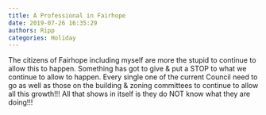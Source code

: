 ```yaml
---
title: A Professional in Fairhope
date: 2019-07-26 16:35:29
authors: Ripp
categories: Holiday
---
```


 The citizens of Fairhope including myself are more the stupid to continue to allow this to happen.  Something has got to give &amp; put a STOP to what we continue to allow to happen.  Every single one of the current Council need to go as well as those on the building &amp; zoning committees to continue to allow all this growth!!!  All that shows in itself is they do NOT know what they are doing!!!
